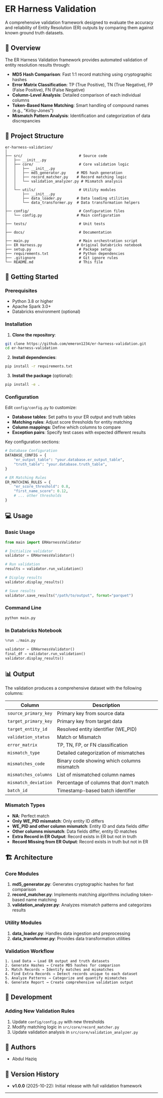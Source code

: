 # ER Harness Validation

A comprehensive validation framework designed to evaluate the accuracy and reliability of Entity Resolution (ER) outputs by comparing them against known ground truth datasets.

## 🎯 Overview

The ER Harness Validation framework provides automated validation of entity resolution results through:

- **MD5 Hash Comparison**: Fast 1:1 record matching using cryptographic hashes
- **Error Matrix Classification**: TP (True Positive), TN (True Negative), FP (False Positive), FN (False Negative)
- **Column-Level Analysis**: Detailed comparison of each individual columns
- **Token-Based Name Matching**: Smart handling of compound names (e.g., "Kirby-Jones")
- **Mismatch Pattern Analysis**: Identification and categorization of data discrepancies

## 📁 Project Structure

```
er-harness-validation/
│
├── src/                          # Source code
│   ├── __init__.py
│   ├── core/                     # Core validation logic
│   │   ├── __init__.py
│   │   ├── md5_generator.py     # MD5 hash generation
│   │   ├── record_matcher.py    # Record matching logic
│   │   └── validation_analyzer.py # Mismatch analysis
│   │
│   └── utils/                    # Utility modules
│       ├── __init__.py
│       ├── data_loader.py       # Data loading utilities
│       └── data_transformer.py  # Data transformation helpers
│
├── config/                       # Configuration files
│   └── config.py                # Main configuration
│
├── tests/                        # Unit tests
│
├── docs/                         # Documentation
│
├── main.py                       # Main orchestration script
├── ER Harness.py                # Original Databricks notebook
├── setup.py                      # Package setup
├── requirements.txt              # Python dependencies
├── .gitignore                    # Git ignore rules
└── README.md                     # This file
```

## 🚀 Getting Started

### Prerequisites

- Python 3.8 or higher
- Apache Spark 3.0+
- Databricks environment (optional)

### Installation

1. **Clone the repository**:
```bash
git clone https://github.com/emeron1234/er-harness-validation.git
cd er-harness-validation
```

2. **Install dependencies**:
```bash
pip install -r requirements.txt
```

3. **Install the package** (optional):
```bash
pip install -e .
```

### Configuration

Edit `config/config.py` to customize:

- **Database tables**: Set paths to your ER output and truth tables
- **Matching rules**: Adjust score thresholds for entity matching
- **Column mappings**: Define which columns to compare
- **Exception pairs**: Specify test cases with expected different results

Key configuration sections:

```python
# Database Configuration
DATABASE_CONFIG = {
    "er_output_table": "your.database.er_output_table",
    "truth_table": "your.database.truth_table",
}

# ER Matching Rules
ER_MATCHING_RULES = {
    "er_score_threshold": 0.8,
    "first_name_score": 0.12,
    # ... other thresholds
}
```

## 💻 Usage

### Basic Usage

```python
from main import ERHarnessValidator

# Initialize validator
validator = ERHarnessValidator()

# Run validation
results = validator.run_validation()

# Display results
validator.display_results()

# Save results
validator.save_results("/path/to/output", format="parquet")
```

### Command Line

```bash
python main.py
```

### In Databricks Notebook

```python
%run ./main.py

validator = ERHarnessValidator()
final_df = validator.run_validation()
validator.display_results()
```

## 📊 Output

The validation produces a comprehensive dataset with the following columns:

| Column | Description |
|--------|-------------|
| `source_primary_key` | Primary key from source data |
| `target_primary_key` | Primary key from target data |
| `target_entity_id` | Resolved entity identifier (WE_PID) |
| `validation_status` | Match or Mismatch |
| `error_matrix` | TP, TN, FP, or FN classification |
| `mismatch_type` | Detailed categorization of mismatches |
| `mismatches_code` | Binary code showing which columns mismatch |
| `mismatches_columns` | List of mismatched column names |
| `mismatch_deviation` | Percentage of columns that don't match |
| `batch_id` | Timestamp-based batch identifier |

### Mismatch Types

- **NA**: Perfect match
- **Only WE_PID mismatch**: Only entity ID differs
- **WE_PID and other column mismatch**: Entity ID and data fields differ
- **Other columns mismatch**: Data fields differ, entity ID matches
- **Extra Record in ER Output**: Record exists in ER but not in truth
- **Record Missing from ER Output**: Record exists in truth but not in ER

## 🏗️ Architecture

### Core Modules

1. **md5_generator.py**: Generates cryptographic hashes for fast comparison
2. **record_matcher.py**: Implements matching algorithms including token-based name matching
3. **validation_analyzer.py**: Analyzes mismatch patterns and categorizes results

### Utility Modules

1. **data_loader.py**: Handles data ingestion and preprocessing
2. **data_transformer.py**: Provides data transformation utilities

### Validation Workflow

```
1. Load Data → Load ER output and truth datasets
2. Generate Hashes → Create MD5 hashes for comparison
3. Match Records → Identify matches and mismatches
4. Find Extra Records → Detect records unique to each dataset
5. Analyze Patterns → Categorize and quantify mismatches
6. Generate Report → Create comprehensive validation output
```

## 📝 Development

### Adding New Validation Rules

1. Update `config/config.py` with new thresholds
2. Modify matching logic in `src/core/record_matcher.py`
3. Update validation analysis in `src/core/validation_analyzer.py`

## 👥 Authors

- Abdul Haziq

## 🔄 Version History

- **v1.0.0** (2025-10-22): Initial release with full validation framework

---
